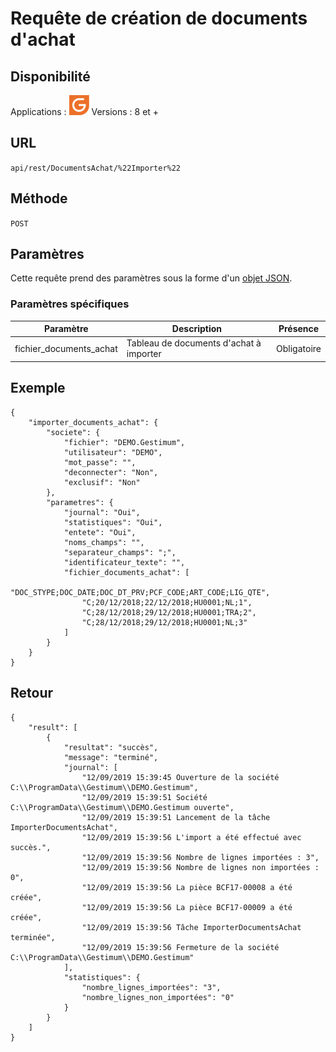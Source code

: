 # Requête de création de documents d'achat



## Disponibilité


Applications : ![](../GestionCommerciale32.png)
Versions : 8 et +


## URL

``
api/rest/DocumentsAchat/%22Importer%22
``

## Méthode

``
POST
``

## Paramètres


Cette requête prend des paramètres sous la forme d'un [objet JSON](../ObjetJSONParametreRequetes.md).

### Paramètres spécifiques

| Paramètre | Description | Présence |
|---|---|---|
| fichier\_documents\_achat | Tableau de documents d'achat à importer | Obligatoire |


## Exemple

````
{
    "importer_documents_achat": {
        "societe": {
            "fichier": "DEMO.Gestimum",
            "utilisateur": "DEMO",
            "mot_passe": "",
            "deconnecter": "Non",
            "exclusif": "Non"
        },
        "parametres": {
            "journal": "Oui",
            "statistiques": "Oui",
            "entete": "Oui",
            "noms_champs": "",
            "separateur_champs": ";",
            "identificateur_texte": "",
            "fichier_documents_achat": [
                "DOC_STYPE;DOC_DATE;DOC_DT_PRV;PCF_CODE;ART_CODE;LIG_QTE",
                "C;20/12/2018;22/12/2018;HU0001;NL;1",
                "C;28/12/2018;29/12/2018;HU0001;TRA;2",
                "C;28/12/2018;29/12/2018;HU0001;NL;3"
            ]
        }
    }
}
````


## Retour


````
{
    "result": [
        {
            "resultat": "succès",
            "message": "terminé",
            "journal": [
                "12/09/2019 15:39:45 Ouverture de la société C:\\ProgramData\\Gestimum\\DEMO.Gestimum",
                "12/09/2019 15:39:51 Société C:\\ProgramData\\Gestimum\\DEMO.Gestimum ouverte",
                "12/09/2019 15:39:51 Lancement de la tâche ImporterDocumentsAchat",
                "12/09/2019 15:39:56 L'import a été effectué avec succès.",
                "12/09/2019 15:39:56 Nombre de lignes importées : 3",
                "12/09/2019 15:39:56 Nombre de lignes non importées : 0",
                "12/09/2019 15:39:56 La pièce BCF17-00008 a été créée",
                "12/09/2019 15:39:56 La pièce BCF17-00009 a été créée",
                "12/09/2019 15:39:56 Tâche ImporterDocumentsAchat terminée",
                "12/09/2019 15:39:56 Fermeture de la société C:\\ProgramData\\Gestimum\\DEMO.Gestimum"
            ],
            "statistiques": {
                "nombre_lignes_importées": "3",
                "nombre_lignes_non_importées": "0"
            }
        }
    ]
}
````